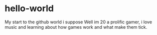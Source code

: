 # hello-world
My start to the github world i suppose
Well im 20 a prolific gamer, i love music and learning about how games work and what make them tick.
